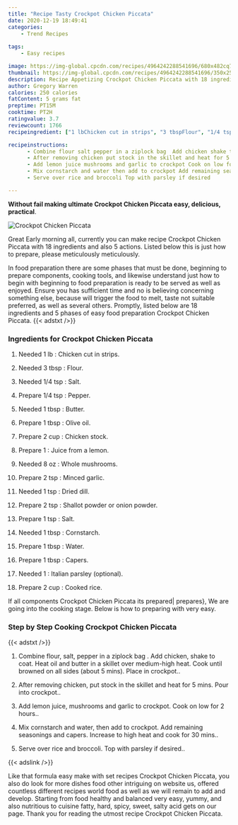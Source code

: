 ```yaml
---
title: "Recipe Tasty Crockpot Chicken Piccata"
date: 2020-12-19 18:49:41
categories:
    - Trend Recipes
    
tags:
    - Easy recipes

image: https://img-global.cpcdn.com/recipes/4964242288541696/680x482cq70/crockpot-chicken-piccata-recipe-main-photo.jpg
thumbnail: https://img-global.cpcdn.com/recipes/4964242288541696/350x250cq70/crockpot-chicken-piccata-recipe-main-photo.jpg
description: Recipe Appetizing Crockpot Chicken Piccata with 18 ingredients and 5 stages of easy cooking.
author: Gregory Warren
calories: 250 calories
fatContent: 5 grams fat
preptime: PT15M
cooktime: PT2H
ratingvalue: 3.7
reviewcount: 1766
recipeingredient: ["1 lbChicken cut in strips", "3 tbspFlour", "1/4 tspSalt", "1/4 tspPepper", "1 tbspButter", "1 tbspOlive oil", "2 cupChicken stock", "1Juice from a lemon", "8 ozWhole mushrooms", "2 tspMinced garlic", "1 tspDried dill", "2 tspShallot powder or onion powder", "1 tspSalt", "1 tbspCornstarch", "1 tbspWater", "1 tbspCapers", "1Italian parsley optional", "2 cupCooked rice"]

recipeinstructions: 
      - Combine flour salt pepper in a ziplock bag  Add chicken shake to coat Heat oil and butter in a skillet over mediumhigh heat Cook until browned on all sides about 5 mins Place in crockpot 
      - After removing chicken put stock in the skillet and heat for 5 mins Pour into crockpot 
      - Add lemon juice mushrooms and garlic to crockpot Cook on low for 2 hours 
      - Mix cornstarch and water then add to crockpot Add remaining seasonings and capers Increase to high heat and cook for 30 mins 
      - Serve over rice and broccoli Top with parsley if desired

---
```




**Without fail making ultimate Crockpot Chicken Piccata easy, delicious, practical**. 


![Crockpot Chicken Piccata](https://img-global.cpcdn.com/recipes/4964242288541696/680x482cq70/crockpot-chicken-piccata-recipe-main-photo.jpg "Crockpot Chicken Piccata")




Great Early morning all, currently you can make recipe Crockpot Chicken Piccata with 18 ingredients and also 5 actions. Listed below this is just how to prepare, please meticulously meticulously.

In food preparation there are some phases that must be done, beginning to prepare components, cooking tools, and likewise understand just how to begin with beginning to food preparation is ready to be served as well as enjoyed. Ensure you has sufficient time and no is believing concerning something else, because will trigger the food to melt, taste not suitable preferred, as well as several others. Promptly, listed below are 18 ingredients and 5 phases of easy food preparation Crockpot Chicken Piccata.
{{< adstxt />}}

### Ingredients for Crockpot Chicken Piccata


1. Needed 1 lb : Chicken cut in strips.

1. Needed 3 tbsp : Flour.

1. Needed 1/4 tsp : Salt.

1. Prepare 1/4 tsp : Pepper.

1. Needed 1 tbsp : Butter.

1. Prepare 1 tbsp : Olive oil.

1. Prepare 2 cup : Chicken stock.

1. Prepare 1 : Juice from a lemon.

1. Needed 8 oz : Whole mushrooms.

1. Prepare 2 tsp : Minced garlic.

1. Needed 1 tsp : Dried dill.

1. Prepare 2 tsp : Shallot powder or onion powder.

1. Prepare 1 tsp : Salt.

1. Needed 1 tbsp : Cornstarch.

1. Prepare 1 tbsp : Water.

1. Prepare 1 tbsp : Capers.

1. Needed 1 : Italian parsley (optional).

1. Prepare 2 cup : Cooked rice.



If all components Crockpot Chicken Piccata its prepared| prepares}, We are going into the cooking stage. Below is how to preparing with very easy.

### Step by Step Cooking Crockpot Chicken Piccata

{{< adstxt />}}


1. Combine flour, salt, pepper in a ziplock bag . Add chicken, shake to coat. Heat oil and butter in a skillet over medium-high heat. Cook until browned on all sides (about 5 mins). Place in crockpot..



1. After removing chicken, put stock in the skillet and heat for 5 mins. Pour into crockpot..



1. Add lemon juice, mushrooms and garlic to crockpot. Cook on low for 2 hours..



1. Mix cornstarch and water, then add to crockpot. Add remaining seasonings and capers. Increase to high heat and cook for 30 mins..



1. Serve over rice and broccoli. Top with parsley if desired..





{{< adslink />}}

Like that formula easy make with set recipes Crockpot Chicken Piccata, you also do look for more dishes food other intriguing on website us, offered countless different recipes world food as well as we will remain to add and develop. Starting from food healthy and balanced very easy, yummy, and also nutritious to cuisine fatty, hard, spicy, sweet, salty acid gets on our page. Thank you for reading the utmost recipe Crockpot Chicken Piccata.
